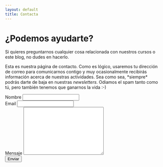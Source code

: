 ```yaml
---
layout: default
title: Contacta
---
```


<div id="contact">
  <h1 class="pageTitle">¿Podemos ayudarte?</h1>
  <div class="contactContent">
    <p class="intro">Si quieres preguntarnos cualquier cosa relacionada con nuestros cursos o este blog, no dudes en hacerlo.</p>
    <p>Esta es nuestra página de contacto. Como es lógico, usaremos tu dirección de correo para comunicarnos contigo y muy ocasionalmente recibirás información acerca de nuestras actividades. Sea como sea, *siempre* podrás darte de baja en nuestras <i>newsletters</i>. Odiamos el spam tanto como tú, pero también tenemos que ganarnos la vida :-)</p>
  </div>
  <form action="http://formspree.io/malaga@techtalentsouth.es" method="POST">
    <label for="name">Nombre</label>
    <input type="text" id="name" name="name" class="full-width"><br>
    <label for="email">Email</label>
    <input type="email" id="email" name="_replyto" class="full-width"><br>
    <label for="message">Mensaje</label>
    <textarea name="message" id="message" cols="30" rows="10" class="full-width"></textarea><br>
    <input type="submit" value="Enviar" class="button">
  </form>
</div>
